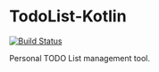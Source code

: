 # TodoList-Kotlin

[![Build Status](https://travis-ci.org/DongSky/TodoList-Kotlin.svg?branch=master)](https://travis-ci.org/DongSky/TodoList-Kotlin)

Personal TODO List management tool. 
